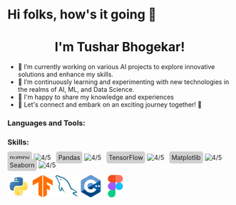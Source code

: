 # Hi folks, how's it going 👋
<div align="center">
  <h1>I'm Tushar Bhogekar! </h1>
</div>

- 🔭 I’m currently working on various AI projects to explore innovative solutions and enhance my skills.
- 🌱 I’m continuously learning and experimenting with new technologies in the realms of AI, ML, and Data Science.
- 💬 I'm happy to share my knowledge and experiences
- 🚀 Let's connect and embark on an exciting journey together! 🌟

### Languages and Tools:

### Skills:

<span style="background-color: #D0D0D0; padding: 5px; border-radius: 5px;">numpy</span> ![4/5](https://via.placeholder.com/15/98C379/000000?text=+) &nbsp;
<span style="background-color: #D0D0D0; padding: 5px; border-radius: 5px;">Pandas</span> ![4/5](https://via.placeholder.com/15/98C379/000000?text=+) &nbsp;
<span style="background-color: #D0D0D0; padding: 5px; border-radius: 5px;">TensorFlow</span> ![4/5](https://via.placeholder.com/15/98C379/000000?text=+) &nbsp;
<span style="background-color: #D0D0D0; padding: 5px; border-radius: 5px;">Matplotlib</span> ![4/5](https://via.placeholder.com/15/98C379/000000?text=+) &nbsp;
<span style="background-color: #D0D0D0; padding: 5px; border-radius: 5px;">Seaborn</span> ![4/5](https://via.placeholder.com/15/98C379/000000?text=+) &nbsp;


[<img src="https://raw.githubusercontent.com/devicons/devicon/master/icons/python/python-original.svg" alt="Python" width="50" height="50"/>](https://www.python.org/)
[<img src="https://raw.githubusercontent.com/devicons/devicon/master/icons/tensorflow/tensorflow-original.svg" alt="TensorFlow" width="50" height="50"/>](https://www.tensorflow.org/)
[<img src="https://raw.githubusercontent.com/devicons/devicon/master/icons/mysql/mysql-original.svg" alt="MySQL" width="50" height="50"/>](https://www.mysql.com/)
[<img src="https://raw.githubusercontent.com/devicons/devicon/master/icons/cplusplus/cplusplus-original.svg" alt="C++" width="50" height="50"/>](https://isocpp.org/)
[<img src="https://raw.githubusercontent.com/devicons/devicon/master/icons/figma/figma-original.svg" alt="Machine Learning" width="50" height="50"/>](https://www.tensorflow.org/)



  


